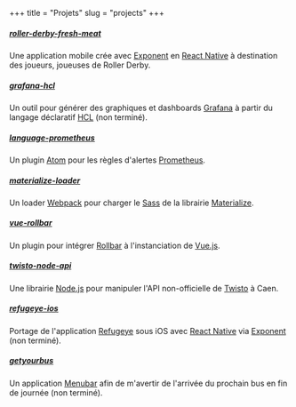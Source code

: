 +++
title = "Projets"
slug = "projects"
+++

##### [roller-derby-fresh-meat](https://github.com/Zevran/roller-derby-fresh-meat)
Une application mobile crée avec [Exponent](https://expo.io/) en [React Native](https://facebook.github.io/react-native/) à destination des joueurs, joueuses de Roller Derby.

##### [grafana-hcl](https://github.com/Zevran/grafana-hcl)
Un outil pour générer des graphiques et dashboards [Grafana](https://grafana.com/) à partir du langage déclaratif [HCL](https://github.com/hashicorp/hcl) (non terminé).

##### [language-prometheus](https://github.com/Zevran/language-prometheus)
Un plugin [Atom](https://atom.io/) pour les règles d'alertes [Prometheus](https://prometheus.io/).

##### [materialize-loader](https://github.com/Zevran/materialize-loader)
Un loader [Webpack](https://webpack.js.org/) pour charger le [Sass](https://sass-lang.com/) de la librairie [Materialize](http://materializecss.com/).

##### [vue-rollbar](https://github.com/Zevran/vue-rollbar)
Un plugin pour intégrer [Rollbar](https://rollbar.com/) à l'instanciation de [Vue.js](http://vuejs.org/).

##### [twisto-node-api](https://github.com/Zevran/twisto-node-api)
Une librairie [Node.js](https://nodejs.org/en/) pour manipuler l'API non-officielle de [Twisto](http://www.twisto.fr/) à Caen.

##### [refugeye-ios](https://github.com/Zevran/refugeye-ios)
Portage de l'application [Refugeye](http://refugeye.com/) sous iOS avec [React Native](https://facebook.github.io/react-native/) via [Exponent](https://expo.io/) (non terminé).

##### [getyourbus](https://github.com/Zevran/getyourbus)
Un application [Menubar](https://github.com/maxogden/menubar) afin de m'avertir de l'arrivée du prochain bus en fin de journée (non terminé).